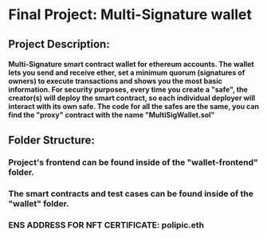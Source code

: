 # Final Project: Multi-Signature wallet
## Project Description: 
#### Multi-Signature smart contract wallet for ethereum accounts. The wallet lets you send and receive ether, set a minimum quorum (signatures of owners) to execute transactions and shows you the most basic information. For security purposes, every time you create a "safe", the creator(s) will deploy the smart contract, so each individual deployer will interact with its own safe. The code for all the safes are the same, you can find the "proxy" contract with the name "MultiSigWallet.sol"
## Folder Structure:
###  Project's frontend can be found inside of the "wallet-frontend" folder.

### The smart contracts and test cases can be found inside of the "wallet" folder.


### ENS ADDRESS FOR NFT CERTIFICATE: polipic.eth

